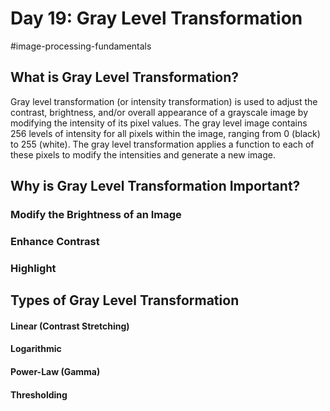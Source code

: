# Day 19: Gray Level Transformation
#image-processing-fundamentals 
## What is Gray Level Transformation?
Gray level transformation (or intensity transformation) is used to adjust the contrast, brightness, and/or overall appearance of a grayscale image by modifying the intensity of its pixel values. The gray level image contains 256 levels of intensity for all pixels within the image, ranging from 0 (black) to 255 (white). The gray level transformation applies a function to each of these pixels to modify the intensities and generate a new image. 

## Why is Gray Level Transformation Important?
### Modify the Brightness of an Image
### Enhance Contrast
### Highlight 


## Types of Gray Level Transformation
#### Linear (Contrast Stretching)
#### Logarithmic
#### Power-Law (Gamma)
#### Thresholding 

